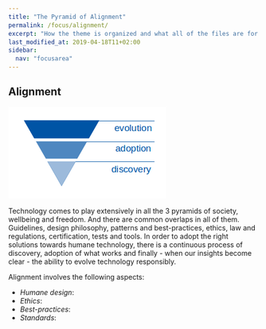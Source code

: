 ```yaml
---
title: "The Pyramid of Alignment"
permalink: /focus/alignment/
excerpt: "How the theme is organized and what all of the files are for."
last_modified_at: 2019-04-18T11+02:00
sidebar:
  nav: "focusarea"
---
```


## Alignment

![pyramid-of-alignment](/assets/images/humanetech-pyramid-of-alignment-tinted-bare.png)


Technology comes to play extensively in all the 3 pyramids of society, wellbeing and freedom. And there are common overlaps in all of them. Guidelines, design philosophy, patterns and best-practices, ethics, law and regulations, certification, tests and tools. In order to adopt the right solutions towards humane technology, there is a continuous process of discovery, adoption of what works and finally - when our insights become clear - the ability to evolve technology responsibly.


Alignment involves the following aspects:


- _Humane design_:   
- _Ethics_:
- _Best-practices_:
- _Standards_:
